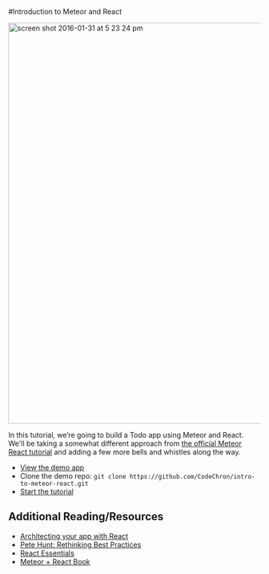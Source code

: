 #Introduction to Meteor and React

<a href="http://intro-to-meteor-react.meteor.com/"><img width="800" alt="screen shot 2016-01-31 at 5 23 24 pm" src="https://cloud.githubusercontent.com/assets/819213/12705378/653eea50-c83f-11e5-9e10-db3fc4dc5236.png"></a>

In this tutorial, we’re going to build a Todo app using Meteor and React.  We'll be taking a somewhat different approach from [the official Meteor React tutorial](https://www.meteor.com/tutorials/react/creating-an-app) and adding a few more bells and whistles along the way.

- [View the demo app](http://intro-to-meteor-react.meteor.com/)
- Clone the demo repo: ```git clone https://github.com/CodeChron/intro-to-meteor-react.git```
- [Start the tutorial](https://codechron.gitbooks.io/intro-to-meteor-with-react/content/)

## Additional Reading/Resources
- [Architecting your app with React](https://lincolnloop.com/blog/architecting-your-app-react-part-1/)
- [Pete Hunt: Rethinking Best Practices](https://www.youtube.com/watch?v=DgVS-zXgMTk#t=1432)
- [React Essentials](https://github.com/fedosejev/react-essentials)
- [Meteor + React Book](http://kenrogers.co/meteor-react/)